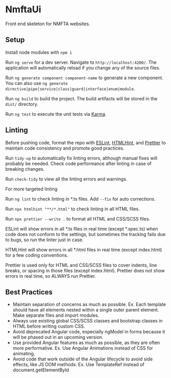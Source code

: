 # NmftaUi

Front end skeleton for NMFTA websites. 

## Setup

Install node modules with `npm i`

Run `ng serve` for a dev server. Navigate to `http://localhost:4200/`. The application will automatically reload if you change any of the source files.

Run `ng generate component component-name` to generate a new component. You can also use `ng generate directive|pipe|service|class|guard|interface|enum|module`.

Run `ng build` to build the project. The build artifacts will be stored in the `dist/` directory.

Run `ng test` to execute the unit tests via [Karma](https://karma-runner.github.io).

## Linting

Before pushing code, format the repo with [ESLint](https://eslint.org), [HTMLHint](https://htmlhint.com), and 
[Prettier](https://prettier.io) to maintain code consistency and promote good practices. 

Run `tidy-up` to automatically fix linting errors, although manual fixes will probably be needed. Check code performance after linting in case of breaking changes. 

Run `check-tidy` to view all the linting errors and warnings.

For more targeted linting

Run `ng lint` to check linting in *.ts files. Add `--fix` for auto corrections.

Run `npx htmlhint "**/*.html"` to check linting in all HTML files.

Run `npx prettier --write .` to format all HTML and CSS/SCSS files.

ESLint will show errors in all *.ts files in real time (except *.spec.ts) when code does not conform to the settings, but sometimes the tracking fails due to bugs, so run 
the linter just in case. 

HTMLHint will show errors in all *.html files in real time (except index.html) for a few coding conventions.

Prettier is used only for HTML and CSS/SCSS files to cover indents, line breaks, or spacing in those files (except index.html). Prettier does not
show errors in real time, so ALWAYS run Prettier.

## Best Practices

- Maintain separation of concerns as much as possible. Ex. Each template should have all elements nested within a single outer parent element. Make separate files and import modules.
- Always use existing global CSS/SCSS classes and bootstrap classes in HTML before writing custom CSS.
- Avoid deprecated Angular code, especially ngModel in forms because it will be phased out in an upcoming version.
- Use provided Angular features as much as possible, as they are often more performative. Ex. Use Angular Animations instead of CSS for animating.
- Avoid code that work outside of the Angular lifecycle to avoid side effects, like JS DOM methods. Ex. Use TemplateRef instead of document.getElementById 
